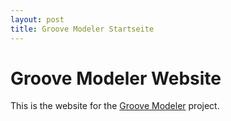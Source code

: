 ```yaml
---
layout: post
title: Groove Modeler Startseite
---
```


# Groove Modeler Website

This is the website for the [Groove Modeler](https://github.com/fritzfeger/groove-modeler) project.
